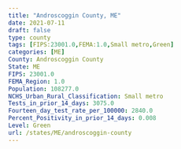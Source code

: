 ```yaml
---
title: "Androscoggin County, ME"
date: 2021-07-11
draft: false
type: county
tags: [FIPS:23001.0,FEMA:1.0,Small metro,Green]
categories: [ME]
County: Androscoggin County
State: ME
FIPS: 23001.0
FEMA_Region: 1.0
Population: 108277.0
NCHS_Urban_Rural_Classification: Small metro
Tests_in_prior_14_days: 3075.0
Fourteen_day_test_rate_per_100000: 2840.0
Percent_Positivity_in_prior_14_days: 0.008
Level: Green
url: /states/ME/androscoggin-county
---
```



